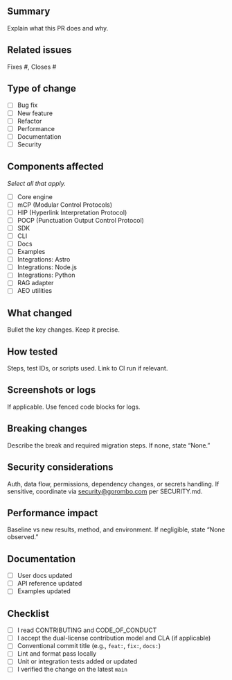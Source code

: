 ## Summary
Explain what this PR does and why.

## Related issues
Fixes #<issue>, Closes #<issue>

## Type of change
- [ ] Bug fix
- [ ] New feature
- [ ] Refactor
- [ ] Performance
- [ ] Documentation
- [ ] Security

## Components affected
_Select all that apply._
- [ ] Core engine
- [ ] mCP (Modular Control Protocols)
- [ ] HIP (Hyperlink Interpretation Protocol)
- [ ] POCP (Punctuation Output Control Protocol)
- [ ] SDK
- [ ] CLI
- [ ] Docs
- [ ] Examples
- [ ] Integrations: Astro
- [ ] Integrations: Node.js
- [ ] Integrations: Python
- [ ] RAG adapter
- [ ] AEO utilities

## What changed
Bullet the key changes. Keep it precise.

## How tested
Steps, test IDs, or scripts used. Link to CI run if relevant.

## Screenshots or logs
If applicable. Use fenced code blocks for logs.

## Breaking changes
Describe the break and required migration steps. If none, state “None.”

## Security considerations
Auth, data flow, permissions, dependency changes, or secrets handling. If sensitive, coordinate via security@gorombo.com per SECURITY.md.

## Performance impact
Baseline vs new results, method, and environment. If negligible, state “None observed.”

## Documentation
- [ ] User docs updated
- [ ] API reference updated
- [ ] Examples updated

## Checklist
- [ ] I read CONTRIBUTING and CODE_OF_CONDUCT
- [ ] I accept the dual-license contribution model and CLA (if applicable)
- [ ] Conventional commit title (e.g., `feat:`, `fix:`, `docs:`)
- [ ] Lint and format pass locally
- [ ] Unit or integration tests added or updated
- [ ] I verified the change on the latest `main`
